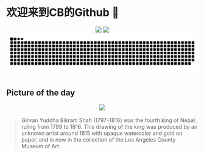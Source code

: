 
# 欢迎来到CB的Github 👋

<div align="center">
  <img height="137px" src="https://github-readme-stats.vercel.app/api?username=SuperCB&show_icons=true&theme=radical" />
  <img height="137px" src="https://github-readme-stats.vercel.app/api/top-langs/?username=SuperCB&hide_title=true&hide_border=true&layout=compact&langs_count=6&text_color=000&icon_color=fff" />
</div>


<div align="center">
    <img src="./contribution-snake/github-contribution-grid-snake.svg" />
</div>



## Picture of the day
<div align="center">
  <img width=400px src="https://upload.wikimedia.org/wikipedia/commons/thumb/6/6c/King_Girvan_Yuddhavikram_Shah_%281797-1816%29_%28restoration%29.jpg/525px-King_Girvan_Yuddhavikram_Shah_%281797-1816%29_%28restoration%29.jpg" />
</div>

>Girvan Yuddha Bikram Shah  (1797–1816) was the fourth  king of Nepal , ruling from 1799 to 1816. This drawing of the king was produced by an unknown artist around 1815 with opaque watercolor and gold on paper, and is now in the collection of the  Los Angeles County Museum of Art .


